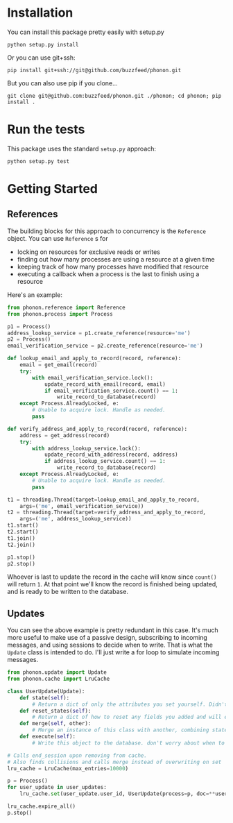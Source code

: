 # Installation

You can install this package pretty easily with setup.py

```
python setup.py install
```

Or you can use git+ssh:

```
pip install git+ssh://git@github.com/buzzfeed/phonon.git 
```

But you can also use pip if you clone...

```
git clone git@github.com:buzzfeed/phonon.git ./phonon; cd phonon; pip install .
```

# Run the tests

This package uses the standard `setup.py` approach:

```
python setup.py test
```

# Getting Started

## References

The building blocks for this approach to concurrency is the `Reference` object. You can use `Reference` s for 

* locking on resources for exclusive reads or writes
* finding out how many processes are using a resource at a given time
* keeping track of how many processes have modified that resource
* executing a callback when a process is the last to finish using a resource

Here's an example:

```python
from phonon.reference import Reference
from phonon.process import Process

p1 = Process()
address_lookup_service = p1.create_reference(resource='me')
p2 = Process()
email_verification_service = p2.create_reference(resource='me')

def lookup_email_and_apply_to_record(record, reference):
    email = get_email(record)
    try:
        with email_verification_service.lock():
            update_record_with_email(record, email)
            if email_verification_service.count() == 1:
                write_record_to_database(record)
    except Process.AlreadyLocked, e:
        # Unable to acquire lock. Handle as needed.  
        pass

def verify_address_and_apply_to_record(record, reference):
    address = get_address(record)
    try:
        with address_lookup_service.lock():
            update_record_with_address(record, address)
            if address_lookup_service.count() == 1:
                write_record_to_database(record)
    except Process.AlreadyLocked, e:
        # Unable to acquire lock. Handle as needed.
        pass

t1 = threading.Thread(target=lookup_email_and_apply_to_record,
    args=('me', email_verification_service))
t2 = threading.Thread(target=verify_address_and_apply_to_record,
    args=('me', address_lookup_service))
t1.start()
t2.start()
t1.join()
t2.join()

p1.stop()
p2.stop()
```

Whoever is last to update the record in the cache will know since `count()` will return `1`. At that point we'll know the record is finished being updated, and is ready to be written to the database. 

## Updates

You can see the above example is pretty redundant in this case. It's much more useful to make use of a passive design, subscribing to incoming messages, and using sessions to decide when to write. That is what the `Update` class is intended to do. I'll just write a for loop to simulate incoming messages.

```python
from phonon.update import Update
from phonon.cache import LruCache

class UserUpdate(Update):
    def state(self):
        # Return a dict of only the attributes you set yourself. Didn't set any? Great. Don't override it. 
    def reset_states(self):
        # Return a dict of how to reset any fields you added and will execute on. Didn't set any or not using process recovery? Great. Don't override it. 
    def merge(self, other):
        # Merge an instance of this class with another, combining state.
    def execute(self):
        # Write this object to the database. don't worry about when to cache vs. execute, it's handled.

# Calls end_session upon removing from cache.
# Also finds collisions and calls merge instead of overwriting on set
lru_cache = LruCache(max_entries=10000) 

p = Process()
for user_update in user_updates:
    lru_cache.set(user_update.user_id, UserUpdate(process=p, doc=**user_update))

lru_cache.expire_all()
p.stop()
```
